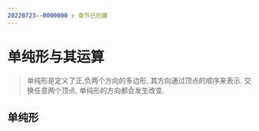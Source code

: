 ```yaml
---
20220723--0000000 : 章节已创建
---
```

# 单纯形与其运算
> 单纯形是定义了正,负两个方向的多边形, 其方向通过顶点的顺序来表示. 交换任意两个顶点, 单纯形的方向都会发生改变. 
## 单纯形

